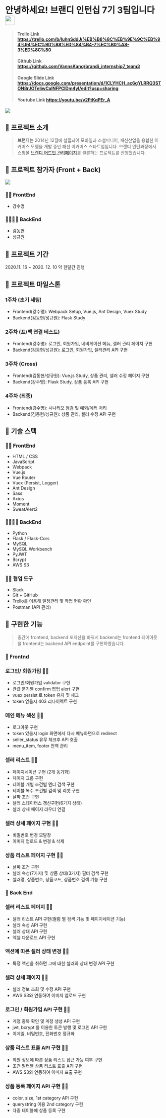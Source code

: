 # 안녕하세요! 브랜디 인턴십 7기 3팀입니다 <img src="https://raw.githubusercontent.com/MartinHeinz/MartinHeinz/master/wave.gif" width="30px">

>#### Trello Link https://trello.com/b/IuhnSddJ/%EB%B8%8C%EB%9E%9C%EB%94%94%EC%9D%B8%ED%84%B4-7%EC%B0%A8-3%ED%8C%80
>#### Github Link https://github.com/VannsKang/brandi_internship7_team3
>#### Google Slide Link https://docs.google.com/presentation/d/1CLYHCH_ac6gYLRRQ3STON8rJOTeIiwCaINFPClDm4yI/edit?usp=sharing
>#### Youtube Link https://youtu.be/v2FtKqPEr_A



![](https://www.brandi.co.kr/static/3.44.19/images/og-brandi.jpg)

## 👜 프로젝트 소개
>**브랜디**는 2014년 12월에 설립되어 모바일과 소셜미디어, 패션산업을 융합한 이커머스 모델을 개발 중인 패션 이커머스 스타트업입니다.
브랜디 인턴과정에서 쇼핑몰 [브랜디 어드민 관리페이지](https://admin.brandi.co.kr/)를 클론하는 프로젝트를 진행했습니다.

## 👜 프로젝트 참가자 (Front + Back)
![](https://user-images.githubusercontent.com/4216651/102052732-df8be280-3e29-11eb-86ef-be4e5f4ab8ab.jpg)

### 🧔🏻 FrontEnd
+ 강수명

### 🧑🏻👩🏻 BackEnd
+ 김동현 
+ 성규원

## 👜 프로젝트 기간
2020.11. 16 ~ 2020. 12. 10 약 한달간 진행


## 👜 프로젝트 마일스톤
### 1주차 (초기 세팅)
* Frontend(강수명): Webpack Setup, Vue.js, Ant Design, Vuex Study
* Backend(김동현/성규원): Flask Study

### 2주차 (프/백 연결 테스트)
* Frontend(강수명): 로그인, 회원가입, 네비게이션 메뉴, 셀러 관리 페이지 구현
* Backend(김동현/성규원): 로그인, 회원가입, 셀러관리 API 구현 

### 3주차 (Cross)
* Frontend(김동현/성규원): Vue.js Study, 상품 관리, 셀러 수정 페이지 구현
* Backend(강수명): Flask Study, 상품 등록 API 구현

### 4주차 (최종)
* Frontend(강수명): 시나리오 점검 및 예외/에러 처리
* Backend(김동현/성규원): 상품 관리, 셀러 수정 API 구현

## 👜 기술 스택
### 🧔🏻  FrontEnd
+ HTML / CSS
+ JavaScript
+ Webpack
+ Vue.js
+ Vue Router
+ Vuex (Persist, Logger)
+ Ant Design
+ Sass
+ Axios
+ Moment
+ SweatAlert2

### 🧑🏻👩🏻 BackEnd
+ Python
+ Flask / Flask-Cors
+ MySQL
+ MySQL Workbench
+ PyJWT
+ Bcrypt
+ AWS S3


### 🤼‍♂️ 협업 도구
+ Slack
+ Git + GitHub
+ Trello를 이용해 일정관리 및 작업 현황 확인
+ Postman (API 관리)

## 👜 구현한 기능
>중간에 frontend, backend 포지션을 바꿔서 backend는 frontend 레이아웃을 frontend는 backend API endpoint를 구현하였습니다.

### 🧤 Frontnd

### 로그인/ 회원가입 🧔🏻
+ 로그인/회원가입 validator 구현
+ 관련 분기별 confirm 팝업 alert 구현
+ vuex persist 로 token 유지 및 체크
+ token 없을시 403 리다이렉트 구현

### 메인 메뉴 섹션 🧔🏻
+ 로그아웃 구현
+ token 있을시 login 화면에서 다시 메뉴화면으로 redirect
+ seller_status 유무 체크후 API 호출
+ menu_item, footer 전역 관리

### 셀러 리스트 🧔🏻
+ 페이지네이션 구현 (2개 동기화)
+ 페이지 그룹 구현
+ 테이블 개별 조건별 엔터 검색 구현
+ 테이블 복수 조건별 검색 및 리셋 구현
+ 날짜 조건 구현
+ 셀러 스테이터스 갱신구현(6가지 상태)
+ 셀러 상세 페이지 라우터 연결

### 셀러 상세 페이지 구현 🧑🏻 
+ 비밀번호 변경 모달창
+ 이미지 업로드 & 변경 & 삭제 

### 상품 리스트 페이지 구현 👩🏻
+ 날짜 조건 구현
+ 셀러 속성(7가지) 및 상품 상태(3가지) 필터 검색 구현
+ 셀러명, 상품번호, 상품코드, 상품번호 검색 기능 구현

### 🧤 Back End

### 셀러 리스트 페이지 🧑🏻 
+ 셀러 리스트 API 구현(컬럼 별 검색 기능 및 페이지네이션 기능) 
+ 셀러 속성 API 구현
+ 셀러 상태 API 구현
+ 엑셀 다운로드 API 구현

### 액션에 따른 셀러 상태 변경 🧑🏻 
+ 특정 액션을 취하면 그에 대한 셀러의 상태 변경 API 구현

### 셀러 상세 페이지 🧑🏻 
+ 셀러 정보 조회 및 수정 API 구현
+ AWS S3와 연동하여 이미지 업로드 구현

### 로그인 / 회원가입 API 구현 👩🏻
+ 계정 중복 확인 및 계정 생성 API 구현
+ jwt, bcrypt 를 이용한 토큰 발행 및 로그인 API 구현
+ 이메일, 비밀번호, 전화번호 정규화

### 상품 리스트 표출 API 구현  👩🏻
+ 회원 정보에 따른 상품 리스트 접근 가능 여부 구현
+ 조건 필터별 상품 리스트 표출 API 구현
+ AWS S3와 연동하여 이미지 표출 구현

### 상품 등록 페이지 API 구현 🧔🏻
+ color, size, 1st category API 구현
+ querystring 이용 2nd category 구현
+ 다중 테이블에 상품 등록 구현

